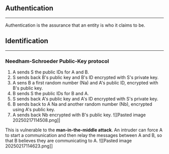 ## Authentication
---

Authentication is the assurance that an entity is who it claims to be.

## Identification
---

### Needham-Schroeder Public-Key protocol
1. A sends S the public IDs for A and B.
2. S sends back B's public key and B's ID encrypted with S's private key.
3. A sens B a first random number (Na) and A's public ID, encrypted with B's public key.
4. B sends S the public IDs for B and A.
5. S sends back A's public key and A's ID encrypted with S's private key.
6. B sends back to A Na and another random number (Nb), encrypted using A's public key.
7. A sends back Nb encrypted with B's public key.
![[Pasted image 20250217114508.png]]

This is vulnerable to the **man-in-the-middle attack**. An intruder can force A to start a communication and then relay the messages between A and B, so that B believes they are communicating to A.
![[Pasted image 20250217114623.png]]